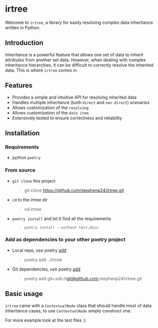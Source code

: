 # irtree

Welcome to `irtree`, a library for easily resolving complex data inheritance written in Python.

## Introduction

Inheritance is a powerful feature that allows one set of data to inherit attributes from another set data. However, when dealing with complex inheritance hierarchies, it can be difficult to correctly resolve the inherited data. This is where `irtree` comes in.

## Features

- Provides a simple and intuitive API for resolving inherited data
- Handles multiple inheritance (both `direct` and `non-direct`) scenarios
- Allows customization of the `resolving`
- Allows customization of the `data item` 
- Extensively tested to ensure correctness and reliability

## Installation

### Requirements

- python `poetry`

### From source

- `git clone` this project
  
  > git clone https://github.com/stephenp24/irtree.git

- `cd` to the irtree dir

  > cd irtree

- `poetry install` and let it find all the requirements

  > `poetry install --without test,docs`

### Add as dependencies to your other poetry project

- Local repo, use poetry [add](https://python-poetry.org/docs/cli/#add)

  > poetry add ../irtree

- Git dependencies, use poetry [add](https://python-poetry.org/docs/cli/#add)

  > poetry add git+ssh://git@github.com:stephenp24/irtree.git

## Basic usage

`irtree` came with a `ContextualNode` class that should handle most of data inheritance cases, to use `ContextualNode` simply construct one.

For more example look at the test files :)

